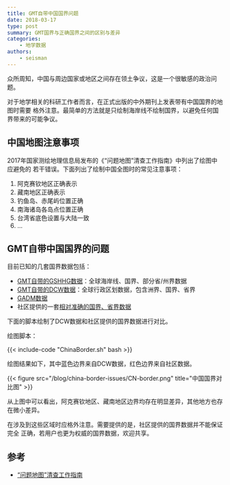 ```yaml
---
title: GMT自带中国国界问题
date: 2018-03-17
type: post
summary: GMT国界与正确国界之间的区别与差异
categories:
    - 地学数据
authors:
    - seisman
---
```


众所周知，中国与周边国家或地区之间存在领土争议，这是一个很敏感的政治问题。

对于地学相关的科研工作者而言，在正式出版的中外期刊上发表带有中国国界的地图时需要
格外注意。最简单的方法就是只绘制海岸线不绘制国界，以避免任何国界带来的可能争议。

## 中国地图注意事项

2017年国家测绘地理信息局发布的《“问题地图”清查工作指南》中列出了绘图中应避免的
若干错误。下面列出了绘制中国全图时的常见注意事项：

1. 阿克赛钦地区正确表示
2. 藏南地区正确表示
3. 钓鱼岛、赤尾屿位置正确
4. 南海诸岛各岛点位置正确
5. 台湾省底色设置与大陆一致
6. ...

## GMT自带中国国界的问题

目前已知的几套国界数据包括：

- [GMT自带的GSHHG数据](https://docs.gmt-china.org/latest/dataset/gshhg/)：全球海岸线、国界、部分省/州界数据
- [GMT自带的DCW数据](https://docs.gmt-china.org/latest/dataset/dcw/)：全球行政区划数据，包含洲界、国界、省界
- [GADM数据](https://docs.gmt-china.org/latest/dataset/gadm/)
- 社区提供的一套[相对准确的国界、省界数据](/example/ex003)

下面的脚本绘制了DCW数据和社区提供的国界数据进行对比。

绘图脚本：

{{< include-code "ChinaBorder.sh" bash >}}

绘图结果如下，其中蓝色边界来自DCW数据，红色边界来自社区数据。

{{< figure src="/blog/china-border-issues/CN-border.png" title="中国国界对比图" >}}

从上图中可以看出，阿克赛钦地区、藏南地区边界均存在明显差异，其他地方也存在微小差异。

在涉及到这些区域时应格外注意。需要提供的是，社区提供的国界数据并不能保证完全
正确，若用户也更为权威的国界数据，欢迎共享。

## 参考

- [“问题地图”清查工作指南](http://www.iap.cas.cn/xwzx/tzgg/201709/P020170911372769133133.pdf)
